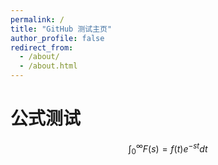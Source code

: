 ```yaml
---
permalink: /
title: "GitHub 测试主页"
author_profile: false
redirect_from:
  - /about/
  - /about.html
---
```

公式测试
========

$$
∫_0^∞F (s)= f (t)e^ {-st}dt
$$
